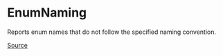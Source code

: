 # EnumNaming

Reports enum names that do not follow the specified naming convention.


[Source](https://detekt.dev/docs/rules/naming#enumnaming)
